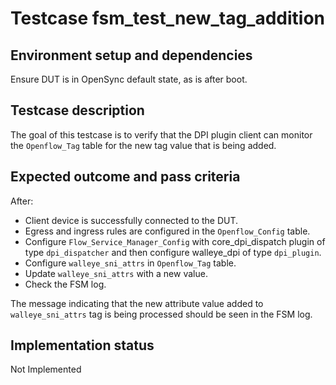 # Testcase fsm_test_new_tag_addition

## Environment setup and dependencies

Ensure DUT is in OpenSync default state, as is after boot.

## Testcase description

The goal of this testcase is to verify that the DPI plugin client can monitor
the `Openflow_Tag` table for the new tag value that is being added.

## Expected outcome and pass criteria

After:

- Client device is successfully connected to the DUT.
- Egress and ingress rules are configured in the `Openflow_Config` table.
- Configure `Flow_Service_Manager_Config` with core_dpi_dispatch plugin of type
  `dpi_dispatcher` and then configure walleye_dpi of type `dpi_plugin`.
- Configure `walleye_sni_attrs` in `Openflow_Tag` table.
- Update `walleye_sni_attrs` with a new value.
- Check the FSM log.

The message indicating that the new attribute value added to
`walleye_sni_attrs` tag is being processed should be seen in the FSM log.

## Implementation status

Not Implemented
